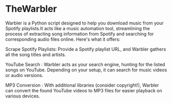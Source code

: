 ﻿# TheWarbler
 Warbler is a Python script designed to help you download music from your Spotify playlists.It acts like a music automation tool, streamlining the process of extracting song information from Spotify and searching for corresponding audio files online. Here's what it offers:

Scrape Spotify Playlists: Provide a Spotify playlist URL, and Warbler gathers all the song titles and artists.

YouTube Search : Warbler acts as your search engine, hunting for the listed songs on YouTube. Depending on your setup, it can search for music videos or audio versions.

MP3 Conversion : With additional libraries (consider copyright!), Warbler can convert the found YouTube videos to MP3 files for easier playback on various devices.
